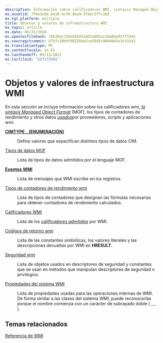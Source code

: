 ```yaml
---
description: Información sobre calificadores WMI, sintaxis Managed Object Format (MOF), tipos de contadores de rendimiento y otros datos usados por proveedores, scripts y aplicaciones WMI.
ms.assetid: 7f0e3ebb-ba10-4cf0-86a9-5fdec5ffc383
ms.tgt_platform: multiple
title: Objetos y valores de infraestructura WMI
ms.topic: article
ms.date: 05/31/2018
ms.openlocfilehash: 76b39ac726a45b95a667a865ac26e0be937ff445
ms.sourcegitcommit: d75fc10b9f0825bbe5ce5045c90d4045e3c53243
ms.translationtype: MT
ms.contentlocale: es-ES
ms.lasthandoff: 09/13/2021
ms.locfileid: "127172541"
---
```

# <a name="wmi-infrastructure-objects-and-values"></a>Objetos y valores de infraestructura WMI

En esta sección se incluye información sobre los calificadores wmi, [*la sintaxis Managed Object Format*](gloss-m.md) (MOF), los tipos de contadores de rendimiento y otros datos [*usados*](gloss-q.md)por proveedores, scripts y aplicaciones wmi.

<dl> <dt>

<span id="CIMTYPE_ENUMERATION"></span><span id="cimtype_enumeration"></span>[**CIMTYPE \_ (ENUMERACIÓN)**](/windows/win32/api/wbemcli/ne-wbemcli-cimtype_enumeration)
</dt> <dd>

Define valores que especifican distintos tipos de datos CIM.

</dd> <dt>

<span id="MOF_Data_Types"></span><span id="mof_data_types"></span><span id="MOF_DATA_TYPES"></span>[Tipos de datos MOF](mof-data-types.md)
</dt> <dd>

Lista de tipos de datos admitidos por el lenguaje MOF.

</dd> <dt>

<span id="WMI_Events"></span><span id="wmi_events"></span><span id="WMI_EVENTS"></span>[**Eventos WMI**](wmi-events.md)
</dt> <dd>

Lista de mensajes que WMI escribe en los registros.

</dd> <dt>

<span id="WMI_Performance_Counter_Types"></span><span id="wmi_performance_counter_types"></span><span id="WMI_PERFORMANCE_COUNTER_TYPES"></span>[Tipos de contadores de rendimiento wmi](wmi-performance-counter-types.md)
</dt> <dd>

Lista de tipos de contadores que designan las fórmulas necesarias para obtener contadores de rendimiento calculados.

</dd> <dt>

<span id="WMI_Qualifiers"></span><span id="wmi_qualifiers"></span><span id="WMI_QUALIFIERS"></span>[Calificadores WMI](wmi-qualifiers.md)
</dt> <dd>

Lista de los [*calificadores admitidos*](gloss-q.md) por WMI.

</dd> <dt>

<span id="WMI_Return_Codes"></span><span id="wmi_return_codes"></span><span id="WMI_RETURN_CODES"></span>[Códigos de retorno wmi](wmi-return-codes.md)
</dt> <dd>

Lista de las constantes simbólicas, los valores literales y las descripciones devueltas por WMI en **HRESULT.**

</dd> <dt>

<span id="WMI_Security"></span><span id="wmi_security"></span><span id="WMI_SECURITY"></span>[Seguridad wmi](wmi-security.md)
</dt> <dd>

Lista de objetos usados en descriptores de seguridad y constantes que se usan en métodos que manipulan descriptores de seguridad o privilegios.

</dd> <dt>

<span id="WMI_System_Properties"></span><span id="wmi_system_properties"></span><span id="WMI_SYSTEM_PROPERTIES"></span>[Propiedades del sistema WMI](wmi-system-properties.md)
</dt> <dd>

Lista de propiedades usadas para las operaciones internas de WMI. De forma similar a las clases del sistema WMI, puede reconocerlas porque el nombre comienza con un carácter de subrayado doble ( \_ \_ ).

</dd> </dl>

## <a name="related-topics"></a>Temas relacionados

<dl> <dt>

[Referencia de WMI](wmi-reference.md)
</dt> </dl>

 

 




